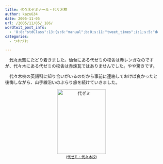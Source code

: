 ```yaml
---
title: 代々木ゼミナール・代々木校
author: kazu634
date: 2005-11-05
url: /2005/11/05/_186/
wordtwit_post_info:
  - 'O:8:"stdClass":13:{s:6:"manual";b:0;s:11:"tweet_times";i:1;s:5:"delay";i:0;s:7:"enabled";i:1;s:10:"separation";s:2:"60";s:7:"version";s:3:"3.7";s:14:"tweet_template";b:0;s:6:"status";i:2;s:6:"result";a:0:{}s:13:"tweet_counter";i:2;s:13:"tweet_log_ids";a:1:{i:0;i:2163;}s:9:"hash_tags";a:0:{}s:8:"accounts";a:1:{i:0;s:7:"kazu634";}}'
categories:
  - つれづれ

---
```

<div class="section">
<p>
    　<a href="http://map.yahoo.co.jp/pl?nl=35.40.45.741&el=139.42.17.082&la=1&fi=1&skey=%c2%e5%a1%b9%cc%da%b1%d8&sc=2" onclick="__gaTracker('send', 'event', 'outbound-article', 'http://map.yahoo.co.jp/pl?nl=35.40.45.741&el=139.42.17.082&la=1&fi=1&skey=%c2%e5%a1%b9%cc%da%b1%d8&sc=2', '代々木駅');" target="blank">代々木駅</a>にたどり着きました。仙台にある代ゼミの校舎は赤レンガなのですが、代々木にある代ゼミの校舎は赤煉瓦ではありませんでした。やや驚きです。
</p></p> 
  
<p>
    　代々木校の英語科に知り合いがいるのだから事前に連絡しておけば良かったと後悔しながら、山手線沿いのぶらり旅を続けていきました。
</p>
  
<p>
<center>
<a href="http://image.blog.livedoor.jp/simoom634/imgs/9/7/97b6203c.jpg" onclick="__gaTracker('send', 'event', 'outbound-article', 'http://image.blog.livedoor.jp/simoom634/imgs/9/7/97b6203c.jpg', '(代ゼミ・代々木校)');" target="_blank"><img width="160" alt="代ゼミ" src="http://image.blog.livedoor.jp/simoom634/imgs/9/7/97b6203c-s.jpg" class="pict" height="213" border="0" /><br /><small>(代ゼミ・代々木校)</small></a>
</center>
</p>
</div>